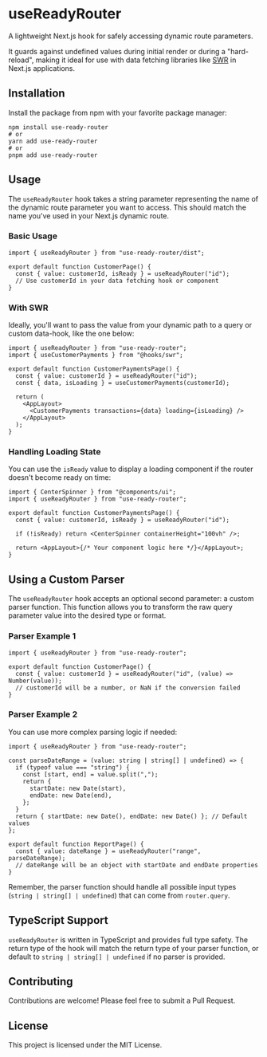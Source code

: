 # useReadyRouter

A lightweight Next.js hook for safely accessing dynamic route parameters.

It guards against undefined values during initial render or during a "hard-reload", making it ideal for use with data fetching libraries like [SWR](https://swr.vercel.app/) in Next.js applications.

## Installation

Install the package from npm with your favorite package manager:

```shell
npm install use-ready-router
# or
yarn add use-ready-router
# or
pnpm add use-ready-router
```

## Usage

The `useReadyRouter` hook takes a string parameter representing the name of the dynamic route parameter you want to access. This should match the name you've used in your Next.js dynamic route.

### Basic Usage

```tsx
import { useReadyRouter } from "use-ready-router/dist";

export default function CustomerPage() {
  const { value: customerId, isReady } = useReadyRouter("id");
  // Use customerId in your data fetching hook or component
}
```

### With SWR

Ideally, you'll want to pass the value from your dynamic path to a query or custom data-hook, like the one below:

```tsx
import { useReadyRouter } from "use-ready-router";
import { useCustomerPayments } from "@hooks/swr";

export default function CustomerPaymentsPage() {
  const { value: customerId } = useReadyRouter("id");
  const { data, isLoading } = useCustomerPayments(customerId);

  return (
    <AppLayout>
      <CustomerPayments transactions={data} loading={isLoading} />
    </AppLayout>
  );
}
```

### Handling Loading State

You can use the `isReady` value to display a loading component if the router doesn't become ready on time:

```tsx
import { CenterSpinner } from "@components/ui";
import { useReadyRouter } from "use-ready-router";

export default function CustomerPaymentsPage() {
  const { value: customerId, isReady } = useReadyRouter("id");

  if (!isReady) return <CenterSpinner containerHeight="100vh" />;

  return <AppLayout>{/* Your component logic here */}</AppLayout>;
}
```

## Using a Custom Parser

The `useReadyRouter` hook accepts an optional second parameter: a custom parser function. This function allows you to transform the raw query parameter value into the desired type or format.

### Parser Example 1

```tsx
import { useReadyRouter } from "use-ready-router";

export default function CustomerPage() {
  const { value: customerId } = useReadyRouter("id", (value) => Number(value));
  // customerId will be a number, or NaN if the conversion failed
}
```

### Parser Example 2

You can use more complex parsing logic if needed:

```tsx
import { useReadyRouter } from "use-ready-router";

const parseDateRange = (value: string | string[] | undefined) => {
  if (typeof value === "string") {
    const [start, end] = value.split(",");
    return {
      startDate: new Date(start),
      endDate: new Date(end),
    };
  }
  return { startDate: new Date(), endDate: new Date() }; // Default values
};

export default function ReportPage() {
  const { value: dateRange } = useReadyRouter("range", parseDateRange);
  // dateRange will be an object with startDate and endDate properties
}
```

Remember, the parser function should handle all possible input types (`string | string[] | undefined`) that can come from `router.query`.

## TypeScript Support

`useReadyRouter` is written in TypeScript and provides full type safety. The return type of the hook will match the return type of your parser function, or default to `string | string[] | undefined` if no parser is provided.

## Contributing

Contributions are welcome! Please feel free to submit a Pull Request.

## License

This project is licensed under the MIT License.
